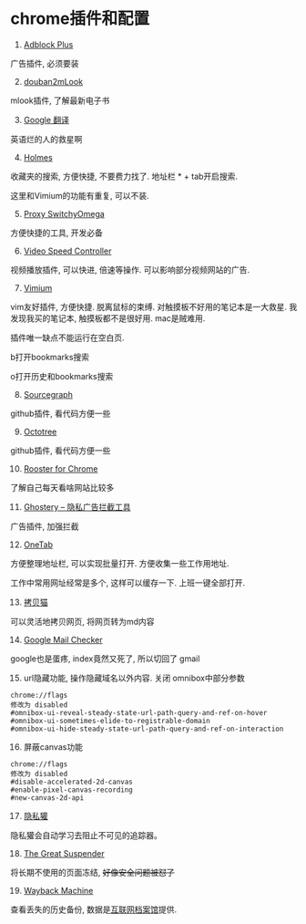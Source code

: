 # chrome插件和配置

1. [Adblock Plus](https://chrome.google.com/webstore/detail/adblock-plus-free-ad-bloc/cfhdojbkjhnklbpkdaibdccddilifddb)

广告插件, 必须要装

2. [douban2mLook](https://chrome.google.com/webstore/detail/douban2mlook/pklegbobemfenpfammapobkcoippinhp)

mlook插件, 了解最新电子书

3. [Google 翻译](https://chrome.google.com/webstore/detail/google-translate/aapbdbdomjkkjkaonfhkkikfgjllcleb)

英语烂的人的救星啊

4. [Holmes](https://chrome.google.com/webstore/detail/holmes/gokficnebmomagijbakglkcmhdbchbhn)

收藏夹的搜索, 方便快捷, 不要费力找了. 地址栏 * + tab开启搜索.

这里和Vimium的功能有重复, 可以不装.

5. [Proxy SwitchyOmega](https://chrome.google.com/webstore/detail/proxy-switchyomega/padekgcemlokbadohgkifijomclgjgif)

方便快捷的工具, 开发必备

6. [Video Speed Controller](https://chrome.google.com/webstore/detail/video-speed-controller/nffaoalbilbmmfgbnbgppjihopabppdk)

视频播放插件, 可以快进, 倍速等操作. 可以影响部分视频网站的广告.

7. [Vimium](https://chrome.google.com/webstore/detail/vimium/dbepggeogbaibhgnhhndojpepiihcmeb)

vim友好插件, 方便快捷. 脱离鼠标的束缚. 对触摸板不好用的笔记本是一大救星. 我发现我买的笔记本, 触摸板都不是很好用. mac是贼难用.

插件唯一缺点不能运行在空白页.

b打开bookmarks搜索

o打开历史和bookmarks搜索

8. [Sourcegraph](https://chrome.google.com/webstore/detail/sourcegraph/dgjhfomjieaadpoljlnidmbgkdffpack)

github插件, 看代码方便一些

9. [Octotree](https://chrome.google.com/webstore/detail/octotree/bkhaagjahfmjljalopjnoealnfndnagc)

github插件, 看代码方便一些

10. [Rooster for Chrome](https://chrome.google.com/webstore/detail/rooster-for-chrome/pimolnhbniceppehbgmibnbgcnhpkhfh)

了解自己每天看啥网站比较多

11. [Ghostery – 隐私广告拦截工具](https://chrome.google.com/webstore/detail/ghostery-%E2%80%93-privacy-ad-blo/mlomiejdfkolichcflejclcbmpeaniij)

广告插件, 加强拦截

12. [OneTab](https://chrome.google.com/webstore/detail/onetab/chphlpgkkbolifaimnlloiipkdnihall)

方便整理地址栏, 可以实现批量打开. 方便收集一些工作用地址.

工作中常用网址经常是多个, 这样可以缓存一下. 上班一键全部打开.

13. [拷贝猫](https://chrome.google.com/webstore/detail/copycat/jdjbiojkklnaeoanimopafmnmhldejbg)

可以灵活地拷贝网页, 将网页转为md内容

14. [Google Mail Checker](https://chrome.google.com/webstore/detail/google-mail-checker/mihcahmgecmbnbcchbopgniflfhgnkff)

google也是蛋疼, index竟然又死了, 所以切回了 gmail

15. url隐藏功能, 操作隐藏域名以外内容. 关闭 omnibox中部分参数

```
chrome://flags
修改为 disabled
#omnibox-ui-reveal-steady-state-url-path-query-and-ref-on-hover
#omnibox-ui-sometimes-elide-to-registrable-domain
#omnibox-ui-hide-steady-state-url-path-query-and-ref-on-interaction
```

16. 屏蔽canvas功能
```
chrome://flags
修改为 disabled
#disable-accelerated-2d-canvas
#enable-pixel-canvas-recording
#new-canvas-2d-api
```

17. [隐私獾](https://chrome.google.com/webstore/detail/privacy-badger/pkehgijcmpdhfbdbbnkijodmdjhbjlgp)

隐私獾会自动学习去阻止不可见的追踪器。

18. [The Great Suspender](https://chrome.google.com/webstore/detail/the-great-suspender/klbibkeccnjlkjkiokjodocebajanakg)

将长期不使用的页面冻结, ~~好像安全问题被怼了~~

19. [Wayback Machine](https://chrome.google.com/webstore/detail/wayback-machine/fpnmgdkabkmnadcjpehmlllkndpkmiak)

查看丢失的历史备份, 数据是[互联网档案馆](https://archive.org/)提供.

